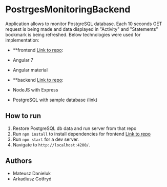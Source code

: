 # PostrgesMonitoringBackend

Application allows to monitor PostgreSQL database. Each 10 seconds GET request is being made and data displayed in "Activity" and "Statements" bookmark is being refreshed. Below technologies were used for implementation:
- **frontend [Link to repo](https://github.com/danielu221/postgres-monitoring-front):
- Angular 7
- Angular material

- **backend [Link to repo](https://github.com/danielu221/postgres-monitoring):
- NodeJS with Express
- PostgreSQL with sample database (link)

## How to run

1. Restore PostgreSQL db data and run server from that repo 
2. Run  `npm install` to install dependencies for frontend  [Link to repo](https://github.com/danielu221/postgres-monitoring-front)
3. Run `npm start` for a dev server. 
4. Navigate to `http://localhost:4200/`.

## Authors
- Mateusz Danieluk
- Arkadiusz Gotfryd
